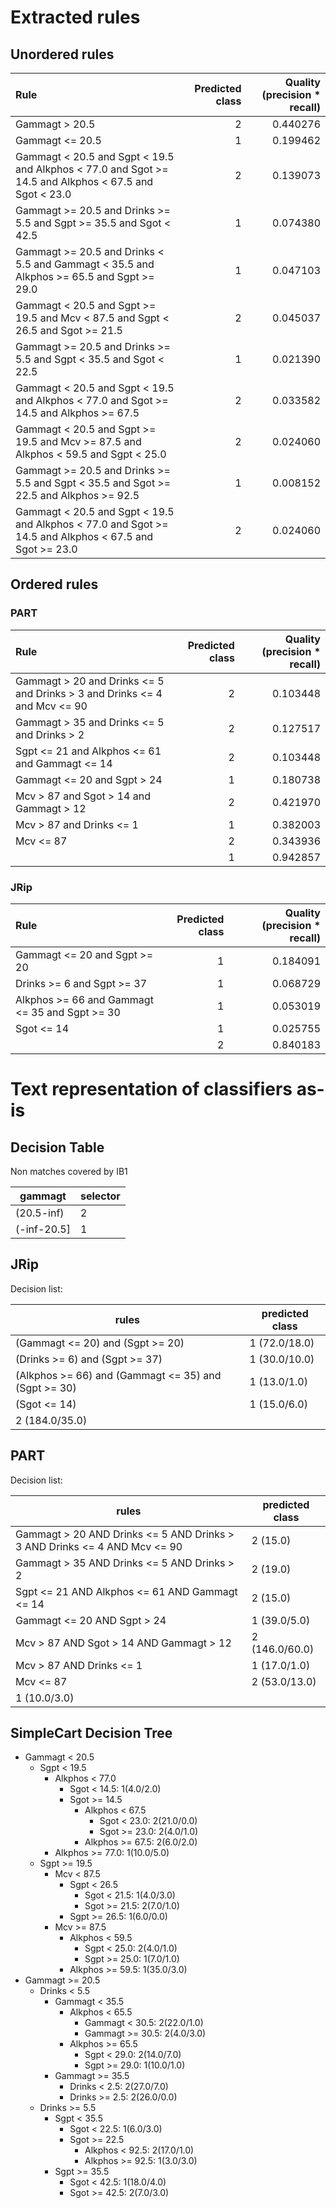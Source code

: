 # Extracted rules

## Unordered rules

| Rule | Predicted class | Quality (precision * recall) |
|:----|----:|----:|
| Gammagt > 20.5 | 2 | 0.440276 |
| Gammagt <= 20.5 | 1 | 0.199462 |
| Gammagt < 20.5 and Sgpt < 19.5 and Alkphos < 77.0 and Sgot >= 14.5 and Alkphos < 67.5 and Sgot < 23.0 | 2 | 0.139073 |
| Gammagt >= 20.5 and Drinks >= 5.5 and Sgpt >= 35.5 and Sgot < 42.5 | 1 | 0.074380 |
| Gammagt >= 20.5 and Drinks < 5.5 and Gammagt < 35.5 and Alkphos >= 65.5 and Sgpt >= 29.0 | 1 | 0.047103 |
| Gammagt < 20.5 and Sgpt >= 19.5 and Mcv < 87.5 and Sgpt < 26.5 and Sgot >= 21.5 | 2 | 0.045037 |
| Gammagt >= 20.5 and Drinks >= 5.5 and Sgpt < 35.5 and Sgot < 22.5 | 1 | 0.021390 |
| Gammagt < 20.5 and Sgpt < 19.5 and Alkphos < 77.0 and Sgot >= 14.5 and Alkphos >= 67.5 | 2 | 0.033582 |
| Gammagt < 20.5 and Sgpt >= 19.5 and Mcv >= 87.5 and Alkphos < 59.5 and Sgpt < 25.0 | 2 | 0.024060 |
| Gammagt >= 20.5 and Drinks >= 5.5 and Sgpt < 35.5 and Sgot >= 22.5 and Alkphos >= 92.5 | 1 | 0.008152 |
| Gammagt < 20.5 and Sgpt < 19.5 and Alkphos < 77.0 and Sgot >= 14.5 and Alkphos < 67.5 and Sgot >= 23.0 | 2 | 0.024060 |

## Ordered rules

### PART

| Rule | Predicted class | Quality (precision * recall) |
|:----|----:|----:|
| Gammagt > 20 and Drinks <= 5 and Drinks > 3 and Drinks <= 4 and Mcv <= 90 | 2 | 0.103448 |
| Gammagt > 35 and Drinks <= 5 and Drinks > 2 | 2 | 0.127517 |
| Sgpt <= 21 and Alkphos <= 61 and Gammagt <= 14 | 2 | 0.103448 |
| Gammagt <= 20 and Sgpt > 24 | 1 | 0.180738 |
| Mcv > 87 and Sgot > 14 and Gammagt > 12 | 2 | 0.421970 |
| Mcv > 87 and Drinks <= 1 | 1 | 0.382003 |
| Mcv <= 87 | 2 | 0.343936 |
|  | 1 | 0.942857 |


### JRip

| Rule | Predicted class | Quality (precision * recall) |
|:----|----:|----:|
| Gammagt <= 20 and Sgpt >= 20 | 1 | 0.184091 |
| Drinks >= 6 and Sgpt >= 37 | 1 | 0.068729 |
| Alkphos >= 66 and Gammagt <= 35 and Sgpt >= 30 | 1 | 0.053019 |
| Sgot <= 14 | 1 | 0.025755 |
|  | 2 | 0.840183 |


# Text representation of classifiers as-is

## Decision Table

Non matches covered by IB1

gammagt|selector
---|---
(20.5-inf)|2
(-inf-20.5]|1

## JRip

Decision list:

rules | predicted class
---|---
(Gammagt <= 20) and (Sgpt >= 20)|1 (72.0/18.0)
(Drinks >= 6) and (Sgpt >= 37)|1 (30.0/10.0)
(Alkphos >= 66) and (Gammagt <= 35) and (Sgpt >= 30)|1 (13.0/1.0)
(Sgot <= 14)|1 (15.0/6.0)
|2 (184.0/35.0)


## PART

Decision list:

rules | predicted class
---|---
Gammagt > 20 AND Drinks <= 5 AND Drinks > 3 AND Drinks <= 4 AND Mcv <= 90|2 (15.0)
Gammagt > 35 AND Drinks <= 5 AND Drinks > 2|2 (19.0)
Sgpt <= 21 AND Alkphos <= 61 AND Gammagt <= 14|2 (15.0)
Gammagt <= 20 AND Sgpt > 24|1 (39.0/5.0)
Mcv > 87 AND Sgot > 14 AND Gammagt > 12|2 (146.0/60.0)
Mcv > 87 AND Drinks <= 1|1 (17.0/1.0)
Mcv <= 87|2 (53.0/13.0)
|1 (10.0/3.0)


## SimpleCart Decision Tree

* Gammagt < 20.5
	* Sgpt < 19.5
		* Alkphos < 77.0
			* Sgot < 14.5: 1(4.0/2.0)
			* Sgot >= 14.5
				* Alkphos < 67.5
					* Sgot < 23.0: 2(21.0/0.0)
					* Sgot >= 23.0: 2(4.0/1.0)
				* Alkphos >= 67.5: 2(6.0/2.0)
		* Alkphos >= 77.0: 1(10.0/5.0)
	* Sgpt >= 19.5
		* Mcv < 87.5
			* Sgpt < 26.5
				* Sgot < 21.5: 1(4.0/3.0)
				* Sgot >= 21.5: 2(7.0/1.0)
			* Sgpt >= 26.5: 1(6.0/0.0)
		* Mcv >= 87.5
			* Alkphos < 59.5
				* Sgpt < 25.0: 2(4.0/1.0)
				* Sgpt >= 25.0: 1(7.0/1.0)
			* Alkphos >= 59.5: 1(35.0/3.0)
* Gammagt >= 20.5
	* Drinks < 5.5
		* Gammagt < 35.5
			* Alkphos < 65.5
				* Gammagt < 30.5: 2(22.0/1.0)
				* Gammagt >= 30.5: 2(4.0/3.0)
			* Alkphos >= 65.5
				* Sgpt < 29.0: 2(14.0/7.0)
				* Sgpt >= 29.0: 1(10.0/1.0)
		* Gammagt >= 35.5
			* Drinks < 2.5: 2(27.0/7.0)
			* Drinks >= 2.5: 2(26.0/0.0)
	* Drinks >= 5.5
		* Sgpt < 35.5
			* Sgot < 22.5: 1(6.0/3.0)
			* Sgot >= 22.5
				* Alkphos < 92.5: 2(17.0/1.0)
				* Alkphos >= 92.5: 1(3.0/3.0)
		* Sgpt >= 35.5
			* Sgot < 42.5: 1(18.0/4.0)
			* Sgot >= 42.5: 2(7.0/3.0)


